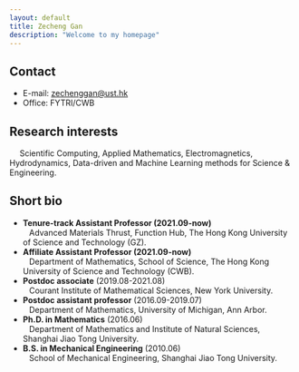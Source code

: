 ```yaml
---
layout: default
title: Zecheng Gan
description: "Welcome to my homepage"
---
```


<!--
<div>
<table class="imgtable">
    <tr>
        <td style="width:256px">
            <img src="assets/img/jingwei.jpeg" alt="" height="200px" /> 
        </td>
            
        <td align="left">
            <p><h5>Jingwei Liang (梁经纬)</h5>  <a href="https://ins.sjtu.edu.cn/" >Institute of Natural Sciences</a> and <a href="https://www.math.sjtu.edu.cn" >School of Mathematical Sciences</a>  <br /> <a href="https://www.sjtu.edu.cn/">Shanghai Jiao Tong University</a> <br /></p>
        </td>
	</tr>
</table>
</div>
-->


## Contact
- E-mail: zechenggan@ust.hk
- Office: FYTRI/CWB

## Research interests
&emsp; Scientific Computing, Applied Mathematics, Electromagnetics, Hydrodynamics, Data-driven and Machine Learning methods for Science & Engineering.


## Short bio
- <b>Tenure-track Assistant Professor (2021.09-now)</b> <br> &ensp; Advanced Materials Thrust, Function Hub, The Hong Kong University of Science and Technology (GZ).
- <b>Affiliate Assistant Professor (2021.09-now)</b> <br> &ensp; Department of Mathematics, School of Science, The Hong Kong University of Science and Technology (CWB).
- <b>Postdoc associate</b> (2019.08-2021.08) <br> &ensp; Courant Institute of Mathematical Sciences, New York University.
- <b>Postdoc assistant professor</b> (2016.09-2019.07) <br> &ensp; Department of Mathematics, University of Michigan, Ann Arbor.
- <b>Ph.D. in Mathematics</b> (2016.06) <br> &ensp; Department of Mathematics and Institute of Natural Sciences, Shanghai Jiao Tong University. 
- <b>B.S. in Mechanical Engineering</b> (2010.06) <br> &ensp; School of Mechanical Engineering, Shanghai Jiao Tong University.
<!-- - <b>B.S. in Electrical & Information Engineering</b> (2010.06) <br> &ensp; School of Telecommunication and Information Engineering, Nanjing University of Posts and Telecommunications. -->

